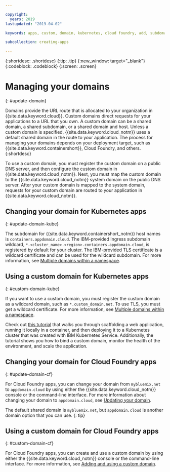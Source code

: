 ```yaml
---

copyright:
  years: 2019
lastupdated: "2019-04-02"

keywords: apps, custom, domain, kubernetes, cloud foundry, add, subdomain, custom domain, dns, domainname, domain name, endpoint, update, migrate

subcollection: creating-apps

---
```


{:shortdesc: .shortdesc}
{:tip: .tip}
{:new_window: target="_blank"}
{:codeblock: .codeblock}
{:screen: .screen}

# Managing your domains
{: #update-domain}

Domains provide the URL route that is allocated to your organization in {{site.data.keyword.cloud}}. Custom domains direct requests for your applications to a URL that you own. A custom domain can be a shared domain, a shared subdomain, or a shared domain and host. Unless a custom domain is specified, {{site.data.keyword.cloud_notm}} uses a default shared domain in the route to your application. The process for managing your domains depends on your deployment target, such as {{site.data.keyword.containershort}}, Cloud Foundry, and others.
{:shortdesc}

To use a custom domain, you must register the custom domain on a public DNS server, and then configure the custom domain in {{site.data.keyword.cloud_notm}}. Next, you must map the custom domain to the {{site.data.keyword.cloud_notm}} system domain on the public DNS server. After your custom domain is mapped to the system domain, requests for your custom domain are routed to your application in {{site.data.keyword.cloud_notm}}.

## Changing your domain for Kubernetes apps
{: #update-domain-kube}

The subdomain for {{site.data.keyword.containershort_notm}} host names is `containers.appdomain.cloud`. The IBM-provided Ingress subdomain wildcard, `*.<cluster_name>.<region>.containers.appdomain.cloud`, is registered by default for your cluster. The IBM-provided TLS certificate is a wildcard certificate and can be used for the wildcard subdomain. For more information, see [Multiple domains within a namespace](/docs/containers?topic=containers-ingress#multi-domains).

## Using a custom domain for Kubernetes apps
{: #custom-domain-kube}

If you want to use a custom domain, you must register the custom domain as a wildcard domain, such as `*.custom_domain.net`. To use TLS, you must get a wildcard certificate. For more information, see [Multiple domains within a namespace](/docs/containers?topic=containers-ingress#multi-domains).

Check out [this tutorial](/docs/tutorials?topic=solution-tutorials-scalable-webapp-kubernetes) that walks you through scaffolding a web application, running it locally in a container, and then deploying it to a Kubernetes cluster that was created with IBM Kubernetes Service. Additionally, the tutorial shows you how to bind a custom domain, monitor the health of the environment, and scale the application.

## Changing your domain for Cloud Foundry apps
{: #update-domain-cf}

For Cloud Foundry apps, you can change your domain from `mybluemix.net` to `appdomain.cloud` by using either the {{site.data.keyword.cloud_notm}} console or the command-line interface. For more information about changing your domain to `appdomain.cloud`, see [Updating your domain](/docs/cloud-foundry-public?topic=cloud-foundry-public-update-domain).

The default shared domain is `mybluemix.net`, but `appdomain.cloud` is another domain option that you can use.
{: tip}

## Using a custom domain for Cloud Foundry apps
{: #custom-domain-cf}

For Cloud Foundry apps, you can create and use a custom domain by using either the {{site.data.keyword.cloud_notm}} console or the command-line interface. For more information, see [Adding and using a custom domain](/docs/cloud-foundry-public?topic=cloud-foundry-public-custom-domains).